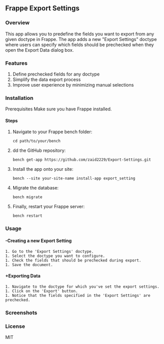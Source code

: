 ## **Frappe Export Settings**

### **Overview**

This app allows you to predefine the fields you want to export from any given doctype in Frappe. The app adds a new "Export Settings" doctype where users can specify which fields should be prechecked when they open the Export Data dialog box.

### **Features**

1. Define prechecked fields for any doctype
1. Simplify the data export process
1. Improve user experience by minimizing manual selections

### **Installation**
  Prerequisites
  Make sure you have Frappe installed.

#### **Steps**

1. Navigate to your Frappe bench folder:

   `cd path/to/your/bench`

1. dd the GitHub repository:

   `bench get-app https://github.com/zaid2229/Export-Settings.git`

1. Install the app onto your site:

   `bench --site your-site-name install-app export_setting`

1. Migrate the database:

   `bench migrate`

1. Finally, restart your Frappe server:

   `bench restart`

### **Usage**

#### -Creating a new Export Setting
  
    1. Go to the 'Export Settings' doctype.
    1. Select the doctype you want to configure.
    1. Check the fields that should be prechecked during export.
    1. Save the document.
       
#### +Exporting Data
  
    1. Navigate to the doctype for which you've set the export settings.
    1. Click on the 'Export' button.
    1. Notice that the fields specified in the 'Export Settings' are prechecked.

### Screenshots

### License

MIT
